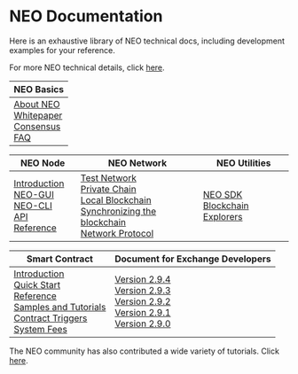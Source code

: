 # NEO Documentation

Here is an exhaustive library of NEO technical docs, including development examples for your reference.

For more NEO technical details, click [here](https://docs.neo.org/developerguide/en/index.html).

| NEO Basics                                                   |
| ------------------------------------------------------------ |
| [About NEO](basic/about.md)<br />[Whitepaper](whitepaper.md)<br />[Consensus](basic/consensus/whitepaper.md)<br />[FAQ](faq.md) |

| NEO Node                                                     | NEO Network                                                  | NEO Utilities                                                |
| ------------------------------------------------------------ | ------------------------------------------------------------ | ------------------------------------------------------------ |
| [Introduction](node/introduction.md)<br />[NEO-GUI](node/gui/install.md)<br />[NEO-CLI](node/cli/cli.md)<br />[API Reference](node/cli/apigen.md) | [Test Network](network/testnet.md)<br />[Private Chain](network/private-chain/private-chain.md)<br />[Local Blockchain](network/local-chain.md)<br />[Synchronizing the blockchain](network/syncblocks.md)<br />[Network Protocol](network/network-protocol.md) | [NEO SDK](utility/sdk/introduction.md)<br />[Blockchain Explorers](utility/explorers.md) |

| Smart Contract                                               | Document for Exchange Developers                             |
| ------------------------------------------------------------ | ------------------------------------------------------------ |
| [Introduction](sc/introduction.md)<br />[Quick Start](sc/quickstart/overview.md)<br />[Reference](sc/reference/api.md)<br />[Samples and Tutorials](sc/tutorial/HelloWorld.md)<br />[Contract Triggers](sc/trigger.md)<br />[System Fees](sc/systemfees.md) | [Version 2.9.4](exchange/v2.9.4.md)<br />[Version 2.9.3](exchange/v2.9.3.md)<br />[Version 2.9.2](exchange/v2.9.2.md)<br />[Version 2.9.1](exchange/v2.9.1.md)<br />[Version 2.9.0](exchange/v2.9.0.md)<br /> |

The NEO community has also contributed a wide variety of tutorials. Click [here](../communitydoc.md).<link rel="stylesheet" href="../styles/index.css">